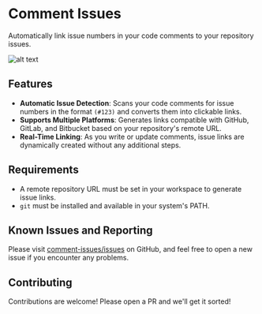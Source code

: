 # Comment Issues

Automatically link issue numbers in your code comments to your repository issues.

![alt text](https://github.com/user-attachments/assets/088f7f0e-19e7-4cd5-af52-1089dd0e20fd)

## Features

- **Automatic Issue Detection**: Scans your code comments for issue numbers in the format `(#123)` and converts them into clickable links.
- **Supports Multiple Platforms**: Generates links compatible with GitHub, GitLab, and Bitbucket based on your repository's remote URL.
- **Real-Time Linking**: As you write or update comments, issue links are dynamically created without any additional steps.

## Requirements

- A remote repository URL must be set in your workspace to generate issue links.
- `git` must be installed and available in your system's PATH.

## Known Issues and Reporting

Please visit [comment-issues/issues](https://github.com/ryawaa/comment-issues/issues) on GitHub, and feel free to open a new issue if you encounter any problems.

## Contributing

Contributions are welcome! Please open a PR and we'll get it sorted!
